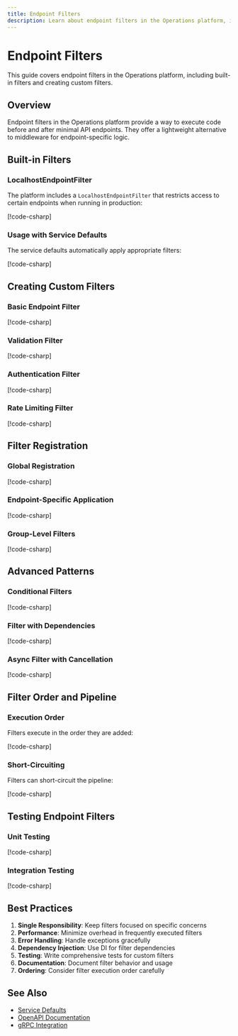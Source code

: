 ```yaml
---
title: Endpoint Filters
description: Learn about endpoint filters in the Operations platform, including built-in filters and creating custom filters.
---
```


# Endpoint Filters

This guide covers endpoint filters in the Operations platform, including built-in filters and creating custom filters.

## Overview

Endpoint filters in the Operations platform provide a way to execute code before and after minimal API endpoints. They offer a lightweight alternative to middleware for endpoint-specific logic.

## Built-in Filters

### LocalhostEndpointFilter

The platform includes a `LocalhostEndpointFilter` that restricts access to certain endpoints when running in production:

[!code-csharp[](~/samples/api/endpoint-filters/LocalhostEndpointFilter.cs?highlight=6,16-18)]

### Usage with Service Defaults

The service defaults automatically apply appropriate filters:

[!code-csharp[](~/samples/api/endpoint-filters/UsageWithServiceDefaults.cs?highlight=4,9)]

## Creating Custom Filters

### Basic Endpoint Filter

[!code-csharp[](~/samples/api/endpoint-filters/BasicLoggingEndpointFilter.cs?highlight=5,15,20,26)]

### Validation Filter

[!code-csharp[](~/samples/api/endpoint-filters/ValidationEndpointFilter.cs?highlight=11,22,25,33)]

### Authentication Filter

[!code-csharp[](~/samples/api/endpoint-filters/RequireRoleEndpointFilter.cs?highlight=6,17,20)]

### Rate Limiting Filter

[!code-csharp[](~/samples/api/endpoint-filters/RateLimitEndpointFilter.cs?highlight=10,20,23,33)]

## Filter Registration

### Global Registration

[!code-csharp[](~/samples/api/endpoint-filters/GlobalFilterRegistration.cs?highlight=5-8)]

### Endpoint-Specific Application

[!code-csharp[](~/samples/api/endpoint-filters/EndpointSpecificApplication.cs?highlight=7-8,11-13,17,21)]

### Group-Level Filters

[!code-csharp[](~/samples/api/endpoint-filters/GroupLevelFilters.cs?highlight=9-11,14,19)]

## Advanced Patterns

### Conditional Filters

[!code-csharp[](~/samples/api/endpoint-filters/ConditionalLoggingFilter.cs)]

### Filter with Dependencies

[!code-csharp[](~/samples/api/endpoint-filters/CacheEndpointFilter.cs)]

### Async Filter with Cancellation

[!code-csharp[](~/samples/api/endpoint-filters/TimeoutEndpointFilter.cs)]

## Filter Order and Pipeline

### Execution Order

Filters execute in the order they are added:

[!code-csharp[](~/samples/api/endpoint-filters/ExecutionOrder.cs)]

### Short-Circuiting

Filters can short-circuit the pipeline:

[!code-csharp[](~/samples/api/endpoint-filters/ShortCircuitFilter.cs)]

## Testing Endpoint Filters

### Unit Testing

[!code-csharp[](~/samples/api/endpoint-filters/ValidationFilter_InvalidModel_ReturnsValidationProblem.cs)]

### Integration Testing

[!code-csharp[](~/samples/api/endpoint-filters/CashierEndpoint_WithFilters_WorksCorrectly.cs)]

## Best Practices

1. **Single Responsibility**: Keep filters focused on specific concerns
2. **Performance**: Minimize overhead in frequently executed filters
3. **Error Handling**: Handle exceptions gracefully
4. **Dependency Injection**: Use DI for filter dependencies
5. **Testing**: Write comprehensive tests for custom filters
6. **Documentation**: Document filter behavior and usage
7. **Ordering**: Consider filter execution order carefully

## See Also

- [Service Defaults](../../content/architecture/service-defaults.md)
- [OpenAPI Documentation](openapi/overview.md)
- [gRPC Integration](grpc.md)
